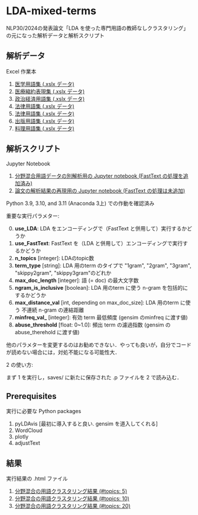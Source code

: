 # LDA-mixed-terms
NLP30/2024の発表論文「LDA を使った専門用語の教師なしクラスタリング」の元になった解析データと解析スクリプト

## 解析データ
Excel 作業本

1. [医学用語集 (.xslx データ)](terms-source/terms-medical-v1b.xlsx)
2. [医療縮約表現集 (.xslx データ)](terms-source/terms-mce-v2b.xlsx)
3. [政治経済用語集 (.xslx データ)](terms-source/terms-economic-v1b.xlsx)
4. [法律用語集 (.xslx データ)](terms-source/terms-juridical-v1a2.xlsx)
5. [法律用語集 (.xslx データ)](terms-source/terms-juridical-v1b2.xlsx)
6. [出版用語集 (.xslx データ)](terms-source/terms-publishing-v1b.xlsx)
7. [料理用語集 (.xslx データ)](terms-source/terms-cooking-v1a.xlsx)

## 解析スクリプト
Jupyter Notebook

1. [分野混合用語データの別解析用の Jupyter notebook (FastText の処理を追加済み)](LDA-mixed-terms-base.ipynb)
2. [論文の解析結果の再現用の Jupyter notebook (FastText の処理は未追加)](LDA-mixed-terms-validator.ipynb)

Python 3.9, 3.10, and 3.11 (Anaconda 3上) での作動を確認済み

重要な実行パラメター:

0. **use_LDA**: LDA をエンコーディングで（FastText と併用して）実行するかどうか
0. **use_FastText**: FastText を（LDA と併用して）エンコーディングで実行するかどうか
1. **n_topics** [integer]: LDAのtopic数
2. **term_type** [string]: LDA 用のterm のタイプで "1gram", "2gram", "3gram", "skippy2gram", "skippy3gram"のどれか
3. **max_doc_length** [integer]: 語 (= doc) の最大文字数
4. **ngram_is_inclusive** [boolean]: LDA 用のterm に使う n-gram を包括的にするかどうか
5. **max_distance_val** [int, depending on max_doc_size]: LDA 用のterm に使う 不連続 n-gram の連結距離
6. **minfreq_val_** [integer]: 有効 term 最低頻度 (gensim のminfreq に渡す値)
7. **abuse_threshold** [float: 0~1.0]: 頻出 term の濾過指数 (gensim のabuse_therehold に渡す値)

他のパラメターを変更するのはお勧めできない．やっても良いが，自分でコードが読めない場合には，対処不能になる可能性大．

2 の使い方:

まず 1 を実行し，saves/ に新たに保存された .p ファイルを 2 で読み込む．

## Prerequisites
実行に必要な Python packages

1. pyLDAvis [最初に導入すると良い. gensim を道入してくれる]
2. WordCloud
3. plotly
4. adjustText

## 結果
実行結果の .html ファイル

1. [分野混合の用語クラスタリング結果 (#topics: 5)](results/ntop5)
2. [分野混合の用語クラスタリング結果 (#topics: 10)](results/ntop10)
3. [分野混合の用語クラスタリング結果 (#topics: 20)](results/ntop20)
